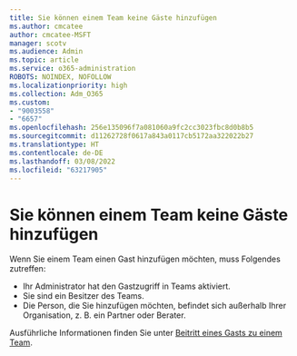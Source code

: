 ```yaml
---
title: Sie können einem Team keine Gäste hinzufügen
ms.author: cmcatee
author: cmcatee-MSFT
manager: scotv
ms.audience: Admin
ms.topic: article
ms.service: o365-administration
ROBOTS: NOINDEX, NOFOLLOW
ms.localizationpriority: high
ms.collection: Adm_O365
ms.custom:
- "9003558"
- "6657"
ms.openlocfilehash: 256e135096f7a081060a9fc2cc3023fbc8d0b8b5
ms.sourcegitcommit: d11262728f0617a843a0117cb5172aa322022b27
ms.translationtype: HT
ms.contentlocale: de-DE
ms.lasthandoff: 03/08/2022
ms.locfileid: "63217905"
---
```

# <a name="cant-add-guests-to-a-team"></a>Sie können einem Team keine Gäste hinzufügen

Wenn Sie einem Team einen Gast hinzufügen möchten, muss Folgendes zutreffen:  

- Ihr Administrator hat den Gastzugriff in Teams aktiviert.
- Sie sind ein Besitzer des Teams.
- Die Person, die Sie hinzufügen möchten, befindet sich außerhalb Ihrer Organisation, z. B. ein Partner oder Berater.

Ausführliche Informationen finden Sie unter [Beitritt eines Gasts zu einem Team](https://docs.microsoft.com/MicrosoftTeams/guest-joins).